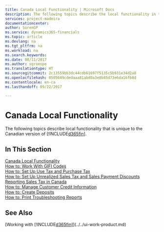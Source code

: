 ```yaml
---
title: Canada Local Functionality | Microsoft Docs
description: The following topics describe the local functionality in the Canadian version of [!INCLUDE[d365fin](../../includes/d365fin_md.md)].
services: project-madeira
documentationcenter: 
author: SorenGP
ms.service: dynamics365-financials
ms.topic: article
ms.devlang: na
ms.tgt_pltfrm: na
ms.workload: na
ms.search.keywords: 
ms.date: 08/11/2017
ms.author: sgroespe
ms.translationtype: HT
ms.sourcegitcommit: 2c13559bb3dc44cdb61697f5135c5b931e34d2a8
ms.openlocfilehash: 0505649cdedaaa81abd0a3e8b85d73e6da16fb8d
ms.contentlocale: en-ca
ms.lasthandoff: 09/22/2017

---
```

# <a name="canada-local-functionality"></a>Canada Local Functionality
The following topics describe local functionality that is unique to the Canadian version of [!INCLUDE[d365fin](../../includes/d365fin_md.md)].  

## <a name="in-this-section"></a>In This Section
[Canada Local Functionality](canada-local-functionality.md)  
[How to: Work With GIFI Codes](work-gifi-codes.md)  
[How to: Set Up Use Tax and Purchase Tax](how-to-set-up-use-tax-and-purchase-tax.md)  
[How to: Set Up Unrealized Sales Tax and Sales Payment Discounts](how-to-set-up-unrealized-sales-tax-and-sales-payment-discounts.md)  
[Reporting Sales Tax in Canada](ca-sales-tax.md)  
[How to: Manage Customer Credit Information](how-to-manage-customer-credit-information.md)  
[How to: Create Deposits](how-to-create-deposits.md)  
[How to: Print Troubleshooting Reports](how-to-print-troubleshooting-reports.md)

## <a name="see-also"></a>See Also
[Working with [!INCLUDE[d365fin](../../includes/d365fin_md.md)]](../../ui-work-product.md)   

